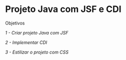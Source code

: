 # Projeto Java com JSF e CDI

Objetivos

*1 - Criar projeto Java com JSF*

*2 - Implementar CDI*

*3 - Estilizar o projeto com CSS*

